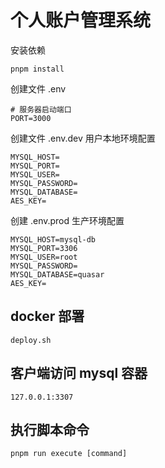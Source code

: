 # 个人账户管理系统

安装依赖

```shell
pnpm install
```

创建文件 .env

```
# 服务器启动端口
PORT=3000
```

创建文件 .env.dev 用户本地环境配置

```
MYSQL_HOST=
MYSQL_PORT=
MYSQL_USER=
MYSQL_PASSWORD=
MYSQL_DATABASE=
AES_KEY=
```

创建 .env.prod 生产环境配置

```
MYSQL_HOST=mysql-db
MYSQL_PORT=3306
MYSQL_USER=root
MYSQL_PASSWORD=
MYSQL_DATABASE=quasar
AES_KEY=
```

## docker 部署

```
deploy.sh
```

## 客户端访问 mysql 容器

```
127.0.0.1:3307
```

## 执行脚本命令

```
pnpm run execute [command]
```
